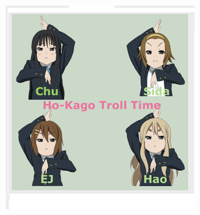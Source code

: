 
<img src="https://github.com/PHP-2560/r-package-after-school-troll-time/blob/master/pic/htt.png" width="500"/>
